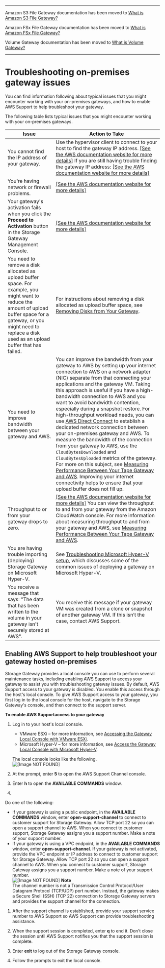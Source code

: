 --------

Amazon S3 File Gateway documentation has been moved to [What is Amazon S3 File Gateway?](https://docs.aws.amazon.com/filegateway/latest/files3/WhatIsStorageGateway.html)

Amazon FSx File Gateway documentation has been moved to [What is Amazon FSx File Gateway?](https://docs.aws.amazon.com/filegateway/latest/filefsxw/WhatIsStorageGateway.html)

Volume Gateway documentation has been moved to [What is Volume Gateway?](https://docs.aws.amazon.com/storagegateway/latest/vgw/WhatIsStorageGateway.html)

--------

# Troubleshooting on\-premises gateway issues<a name="troubleshooting-on-premises-gateway-issues"></a>

You can find information following about typical issues that you might encounter working with your on\-premises gateways, and how to enable AWS Support to help troubleshoot your gateway\.

The following table lists typical issues that you might encounter working with your on\-premises gateways\.


| Issue | Action to Take | 
| --- | --- | 
| You cannot find the IP address of your gateway\.  |  Use the hypervisor client to connect to your host to find the gateway IP address\. [\[See the AWS documentation website for more details\]](http://docs.aws.amazon.com/storagegateway/latest/tgw/troubleshooting-on-premises-gateway-issues.html) If you are still having trouble finding the gateway IP address: [\[See the AWS documentation website for more details\]](http://docs.aws.amazon.com/storagegateway/latest/tgw/troubleshooting-on-premises-gateway-issues.html)  | 
| You're having network or firewall problems\.  |  [\[See the AWS documentation website for more details\]](http://docs.aws.amazon.com/storagegateway/latest/tgw/troubleshooting-on-premises-gateway-issues.html)  | 
|  Your gateway's activation fails when you click the **Proceed to Activation** button in the Storage Gateway Management Console\.  |  [\[See the AWS documentation website for more details\]](http://docs.aws.amazon.com/storagegateway/latest/tgw/troubleshooting-on-premises-gateway-issues.html)  | 
| You need to remove a disk allocated as upload buffer space\. For example, you might want to reduce the amount of upload buffer space for a gateway, or you might need to replace a disk used as an upload buffer that has failed\.  | For instructions about removing a disk allocated as upload buffer space, see [Removing Disks from Your Gateway](add-remove-disks.md)\.  | 
|  You need to improve bandwidth between your gateway and AWS\.  |  You can improve the bandwidth from your gateway to AWS by setting up your internet connection to AWS on a network adapter \(NIC\) separate from that connecting your applications and the gateway VM\. Taking this approach is useful if you have a high\-bandwidth connection to AWS and you want to avoid bandwidth contention, especially during a snapshot restore\. For high\-throughput workload needs, you can use [AWS Direct Connect](http://aws.amazon.com/directconnect/) to establish a dedicated network connection between your on\-premises gateway and AWS\. To measure the bandwidth of the connection from your gateway to AWS, use the `CloudBytesDownloaded` and `CloudBytesUploaded` metrics of the gateway\. For more on this subject, see [Measuring Performance Between Your Tape Gateway and AWS](GatewayMetrics-vtl-common.md#PerfGatewayAWS-vtl-common)\. Improving your internet connectivity helps to ensure that your upload buffer does not fill up\.  | 
|  Throughput to or from your gateway drops to zero\.  |  [\[See the AWS documentation website for more details\]](http://docs.aws.amazon.com/storagegateway/latest/tgw/troubleshooting-on-premises-gateway-issues.html) You can view the throughput to and from your gateway from the Amazon CloudWatch console\. For more information about measuring throughput to and from your gateway and AWS, see [Measuring Performance Between Your Tape Gateway and AWS](GatewayMetrics-vtl-common.md#PerfGatewayAWS-vtl-common)\.  | 
|  You are having trouble importing \(deploying\) Storage Gateway on Microsoft Hyper\-V\.  |  See [Troubleshooting Microsoft Hyper\-V setup](troubleshooting-hyperv-setup.md), which discusses some of the common issues of deploying a gateway on Microsoft Hyper\-V\.  | 
|  You receive a message that says: "The data that has been written to the volume in your gateway isn't securely stored at AWS"\.  |  You receive this message if your gateway VM was created from a clone or snapshot of another gateway VM\. If this isn’t the case, contact AWS Support\.  | 

## Enabling AWS Support to help troubleshoot your gateway hosted on\-premises<a name="enable-support-access-on-premises"></a>

Storage Gateway provides a local console you can use to perform several maintenance tasks, including enabling AWS Support to access your gateway to assist you with troubleshooting gateway issues\. By default, AWS Support access to your gateway is disabled\. You enable this access through the host's local console\. To give AWS Support access to your gateway, you first log in to the local console for the host, navigate to the Storage Gateway's console, and then connect to the support server\.

**To enable AWS Supportaccess to your gateway**

1. Log in to your host's local console\.
   + VMware ESXi – for more information, see [Accessing the Gateway Local Console with VMware ESXi](accessing-local-console.md#MaintenanceConsoleWindowVMware-common)\.
   + Microsoft Hyper\-V – for more information, see [Access the Gateway Local Console with Microsoft Hyper\-V](accessing-local-console.md#MaintenanceConsoleWindowHyperV-common)\.

   The local console looks like the following\.  
![\[Image NOT FOUND\]](http://docs.aws.amazon.com/storagegateway/latest/tgw/images/LocalConsoleLogin.png)

1. At the prompt, enter **5** to open the AWS Support Channel console\.

1. Enter **h** to open the **AVAILABLE COMMANDS** window\.

1. 

   Do one of the following:
   + If your gateway is using a public endpoint, in the **AVAILABLE COMMANDS** window, enter **open\-support\-channel** to connect to customer support for Storage Gateway\. Allow TCP port 22 so you can open a support channel to AWS\. When you connect to customer support, Storage Gateway assigns you a support number\. Make a note of your support number\.
   + If your gateway is using a VPC endpoint, in the **AVAILABLE COMMANDS** window, enter **open\-support\-channel**\. If your gateway is not activated, provide the VPC endpoint or IP address to connect to customer support for Storage Gateway\. Allow TCP port 22 so you can open a support channel to AWS\. When you connect to customer support, Storage Gateway assigns you a support number\. Make a note of your support number\.  
![\[Image NOT FOUND\]](http://docs.aws.amazon.com/storagegateway/latest/tgw/images/EC2-assign-service-number.png)
**Note**  
The channel number is not a Transmission Control Protocol/User Datagram Protocol \(TCP/UDP\) port number\. Instead, the gateway makes a Secure Shell \(SSH\) \(TCP 22\) connection to Storage Gateway servers and provides the support channel for the connection\.

1. After the support channel is established, provide your support service number to AWS Support so AWS Support can provide troubleshooting assistance\.

1. When the support session is completed, enter **q** to end it\. Don't close the session until AWS Support notifies you that the support session is complete\.

1. Enter **exit** to log out of the Storage Gateway console\.

1. Follow the prompts to exit the local console\.